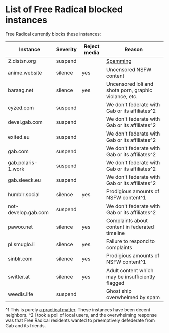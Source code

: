 # List of Free Radical blocked instances

Free Radical currently blocks these instances:

| Instance                  | Severity | Reject media | Reason                                            |
|---------------------|----------|--------------|---------------------------------------------------|
| 2.distsn.org        | suspend  |              | [Spamming](https://blog.freeradical.zone/suspending-domain-2-distsn-org/) |
| anime.website       | silence  | yes          | Uncensored NSFW content                           |
| baraag.net          | silence  | yes          | Uncensored loli and shota porn, graphic violance, etc. |
| cyzed.com           | suspend  |              | We don't federate with Gab or its affiliates^2    |
| devel.gab.com       | suspend  |              | We don't federate with Gab or its affiliates^2    |
| exited.eu           | suspend  |              | We don't federate with Gab or its affiliates^2    |
| gab.com             | suspend  |              | We don't federate with Gab or its affiliates^2    |
| gab.polaris-1.work  | suspend  |              | We don't federate with Gab or its affiliates^2    |
| gab.sleeck.eu       | suspend  |              | We don't federate with Gab or its affiliates^2    |
| humblr.social       | silence  | yes          | Prodigious amounts of NSFW content^1              |
| not-develop.gab.com | suspend  |              | We don't federate with Gab or its affiliates^2    |
| pawoo.net           | silence  | yes          | Complaints about content in federated timeline    |
| pl.smuglo.li        | silence  | yes          | Failure to respond to complaints                  |
| sinblr.com          | silence  | yes          | Prodigious amounts of NSFW content^1              |
| switter.at          | silence  | yes          | Adult content which may be insufficiently flagged |
| weedis.life         | suspend  |              | Ghost ship overwhelmed by spam                    |

^1 This is purely [a practical matter](https://blog.freeradical.zone/silencing-humblr-social-and-sinblr-com/). These instances have been decent neighbors.
^2 I took a poll of local users, and the overwhelming response was that Free Radical residents wanted to preemptively defederate from Gab and its friends.
